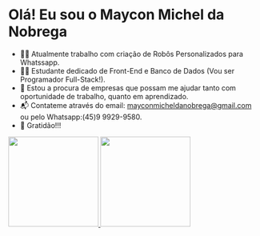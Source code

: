 # Olá! Eu sou o Maycon Michel da Nobrega

- 👨‍💻 Atualmente trabalho com criação de Robôs Personalizados para Whatssapp.
- 👨‍🎓 Estudante dedicado de Front-End e Banco de Dados (Vou ser Programador Full-Stack!).
- 🔭 Estou a procura de empresas que possam me ajudar tanto com oportunidade de trabalho, quanto em aprendizado.
- 📬 Contateme através do email: mayconmicheldanobrega@gmail.com ou pelo Whatsapp:(45)9 9929-9580.
- 🙏 Gratidão!!!

<div>
  <a href="https://github.com/mayconmicheldanobrega">
  <img height="180em" src="https://github-readme-stats.vercel.app/api?username=mayconmicheldanobrega&show_icons=true&theme=dark&include_all_commits=true&count_private=true"/>
  <img height="180em" src="https://github-readme-stats.vercel.app/api/top-langs/?username=mayconmicheldanobrega&layout=compact&langs_count=7&theme=dark"/>
</div>
  

